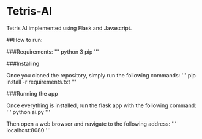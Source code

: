 # Tetris-AI

Tetris AI implemented using Flask and Javascript.

##How to run:

###Requirements:
	'''
	python 3
	pip
	'''

###Installing
	
Once you cloned the repository, simply run the following commands:
'''
pip install -r requirements.txt
'''

###Running the app

Once everything is installed, run the flask app with the following command:
'''
python ai.py
'''

Then open a web browser and navigate to the following address:
'''
localhost:8080
'''
